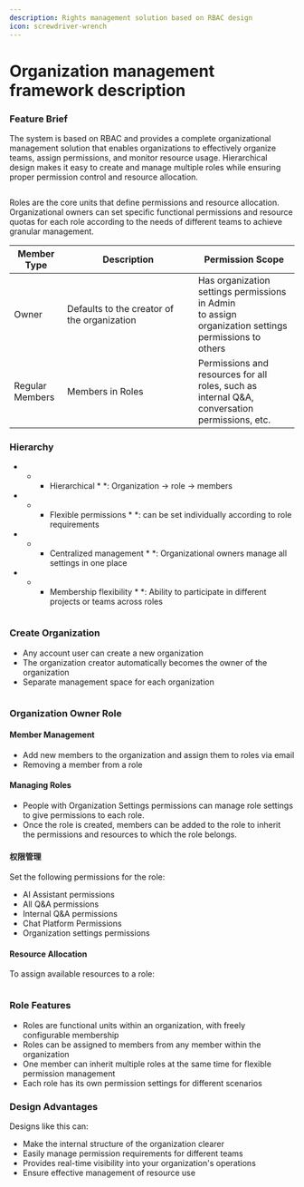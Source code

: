 ```yaml
---
description: Rights management solution based on RBAC design
icon: screwdriver-wrench
---
```


# Organization management framework description

### Feature Brief

The system is based on RBAC and provides a complete organizational management solution that enables organizations to effectively organize teams, assign permissions, and monitor resource usage. Hierarchical design makes it easy to create and manage multiple roles while ensuring proper permission control and resource allocation.

<figure><img src="../.gitbook/assets/截圖 2025-03-30 下午6.42.56.png" alt=""><figcaption></figcaption></figure>

Roles are the core units that define permissions and resource allocation. Organizational owners can set specific functional permissions and resource quotas for each role according to the needs of different teams to achieve granular management.

<table><thead><tr><th>Member Type</th><th width="215.55859375"> Description</th><th> Permission Scope</th></tr></thead><tbody><tr><td> Owner</td><td> Defaults to the creator of the organization</td><td> Has organization settings permissions in Admin<br>to assign organization settings permissions to others</td></tr><tr><td> Regular Members</td><td> Members in Roles</td><td> Permissions and resources for all roles, such as internal Q&A, conversation permissions, etc.</td></tr></tbody></table>

### Hierarchy

* * * Hierarchical * *: Organization → role → members
* * * Flexible permissions * *: can be set individually according to role requirements
* * * Centralized management * *: Organizational owners manage all settings in one place
* * * Membership flexibility * *: Ability to participate in different projects or teams across roles

<figure><img src="../.gitbook/assets/image (80).png" alt=""><figcaption></figcaption></figure>

### Create Organization

* Any account user can create a new organization
* The organization creator automatically becomes the owner of the organization
* Separate management space for each organization

<figure><img src="../.gitbook/assets/截圖 2025-03-30 下午5.55.17.png" alt=""><figcaption></figcaption></figure>

### Organization Owner Role

#### Member Management

* Add new members to the organization and assign them to roles via email
* Removing a member from a role

#### Managing Roles

* People with Organization Settings permissions can manage role settings to give permissions to each role.
* Once the role is created, members can be added to the role to inherit the permissions and resources to which the role belongs.

#### 权限管理

Set the following permissions for the role:

* AI Assistant permissions
* All Q&A permissions
* Internal Q&A permissions
* Chat Platform Permissions
* Organization settings permissions

#### Resource Allocation

To assign available resources to a role:

<figure><img src="../.gitbook/assets/截圖 2025-03-30 下午5.59.41.png" alt=""><figcaption></figcaption></figure>

### Role Features

* Roles are functional units within an organization, with freely configurable membership
* Roles can be assigned to members from any member within the organization
* One member can inherit multiple roles at the same time for flexible permission management
* Each role has its own permission settings for different scenarios

### Design Advantages

Designs like this can:

* Make the internal structure of the organization clearer
* Easily manage permission requirements for different teams
* Provides real-time visibility into your organization's operations
* Ensure effective management of resource use